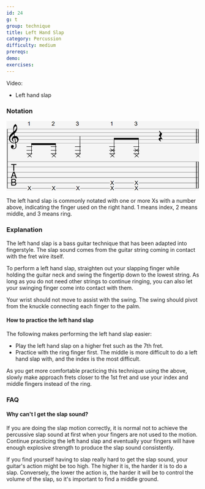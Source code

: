 ```yaml
---
id: 24
g: t
group: technique
title: Left Hand Slap
category: Percussion
difficulty: medium
prereqs: 
demo: 
exercises:
---
```


Video:
- Left hand slap

### Notation

<div class="tabImg">
  <img src="left-hand-slap.jpg" />
</div>

The left hand slap is commonly notated with one or more Xs with a number above, indicating the finger used on the right hand. 1 means index, 2 means middle, and 3 means ring.

### Explanation

The left hand slap is a bass guitar technique that has been adapted into fingerstyle. The slap sound comes from the guitar string coming in contact with the <span class="tt" data-tip="the metal strips on your fretboard">fret wire</span> itself.

To perform a left hand slap, straighten out your slapping finger while holding the guitar neck and swing the fingertip down to the <span class="tt" data-tip="the string with the lowest pitch, or at the bottom of the tab">lowest string</span>. As long as you do not need other strings to continue ringing, you can also let your swinging finger come into contact with them.

Your wrist should not move to assist with the swing. The swing should pivot from the knuckle connecting each finger to the palm.

#### How to practice the left hand slap

The following makes performing the left hand slap easier:

- Play the left hand slap on a higher fret such as the 7th fret.
- Practice with the ring finger first. The middle is more difficult to do a left hand slap with, and the index is the most difficult.

As you get more comfortable practicing this technique using the above, slowly make approach frets closer to the 1st fret and use your index and middle fingers instead of the ring.

### FAQ

#### Why can't I get the slap sound?

If you are doing the slap motion correctly, it is normal not to achieve the percussive slap sound at first when your fingers are not used to the motion. Continue practicing the left hand slap and eventually your fingers will have enough explosive strength to produce the slap sound consistently.

If you find yourself having to slap really hard to get the slap sound, your guitar's <span class="tt" data-tip="distance from your fret wire to the string">action</span> might be too high. The higher it is, the harder it is to do a slap. Conversely, the lower the action is, the harder it will be to control the volume of the slap, so it's important to find a middle ground. 